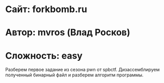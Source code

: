 
# Сайт: forkbomb.ru 
# Автор: mvros (Влад Росков)
# Сложность: easy 


Разберем первое задание из сезона pwn от spbctf. Дизассемблируем полученный 
бинарный файл и разберем алгоритм программы.
